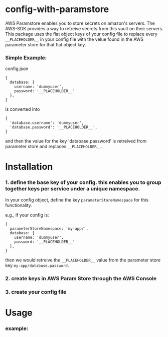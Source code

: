 # config-with-paramstore

AWS Paramstore enables you to store secrets on amazon's servers. The AWS-SDK provides a way to retreive secrets from this vault on their servers. This package uses the flat object keys of your config file to replace every `__PLACEHOLDER__` in your config file with the velue found in the AWS parameter store for that flat object key.

### Simple Example:

config.json
```
{
  database: {
    username: 'dummyuser',
    password: '__PLACEHOLDER__'
  },
}
```

is converted into
```
{
  'database.username': 'dummyuser',
  'database.password': '__PLACEHOLDER__',
}
```

and then the value for the key 'database.password' is retreived from parameter store and replaces `__PLACEHOLDER__`.

# Installation
### 1. define the base key of your config. this enables you to group together keys per service under a unique namespace.
In your config object, define the key `parameterStoreNamespace` for this functionality.

e.g., if your config is:
```
{
  parameterStoreNamespace: 'my-app/',
  database: {
    username: 'dummyuser',
    password: '__PLACEHOLDER__'
  },
}
```
then we would retreive the `__PLACEHOLDER__` value from the parameter store key `my-app/database.password`.


### 2. create keys in AWS Param Store through the AWS Console



### 3. create your config file

# Usage

### example:
